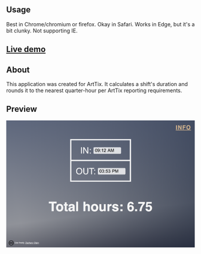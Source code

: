 ## Usage
Best in Chrome/chromium or firefox. Okay in Safari. Works in Edge, but it's a bit clunky. Not supporting IE.

## <a href="https://vxxce.github.io/arttix-tc" alt="live demo link">Live demo</a>

## About
This application was created for ArtTix. It calculates a shift's duration and rounds it to the nearest quarter-hour per ArtTix reporting requirements.

## Preview
<img src="https://github.com/vxxce/arttix-tc/blob/master/public/screenshot.png" alt="screenshot" width="900px"  />
